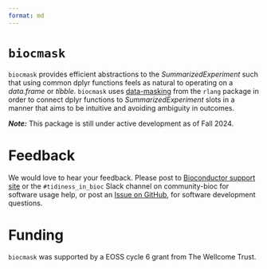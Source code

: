 ```yaml
---
format: md
---
```


# `biocmask`

`biocmask` provides efficient abstractions to the *SummarizedExperiment* such
that using common dplyr functions feels as natural to operating on a
*data.frame* or *tibble*. `biocmask` uses 
[data-masking](https://rlang.r-lib.org/reference/topic-data-mask-programming.html) 
from the `rlang` package in order to connect dplyr functions to
*SummarizedExperiment* slots in a manner that aims to be intuitive and avoiding
ambiguity in outcomes.

***Note:***  This package is still under active development as of Fall 2024.

# Feedback

We would love to hear your feedback. Please post to 
[Bioconductor support site](https://support.bioconductor.org)
or the 
`#tidiness_in_bioc` Slack channel on community-bioc
for software usage help, 
or post an 
[Issue on GitHub](https://github.com/jtlandis/biocmask/issues),
for software development questions.

# Funding

`biocmask` was supported by a EOSS cycle 6 grant from The Wellcome Trust.
